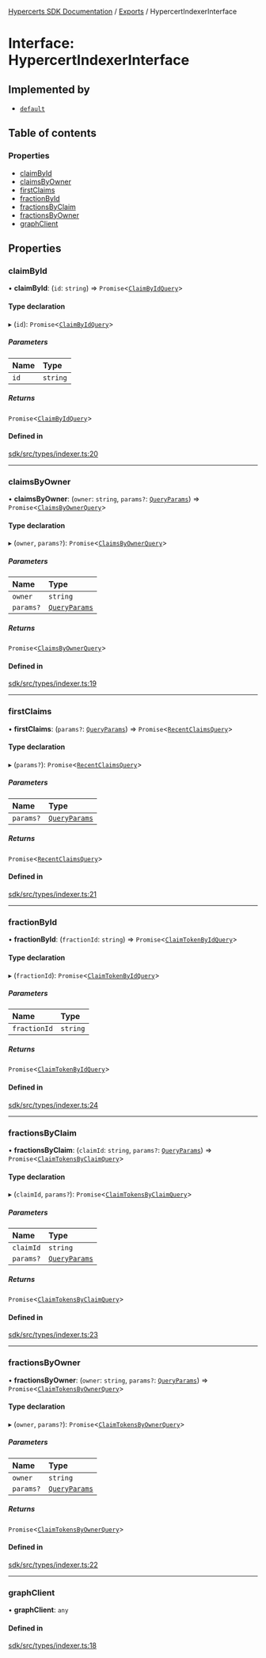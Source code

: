 [Hypercerts SDK Documentation](../README.md) / [Exports](../modules.md) / HypercertIndexerInterface

# Interface: HypercertIndexerInterface

## Implemented by

- [`default`](../classes/internal.default-2.md)

## Table of contents

### Properties

- [claimById](HypercertIndexerInterface.md#claimbyid)
- [claimsByOwner](HypercertIndexerInterface.md#claimsbyowner)
- [firstClaims](HypercertIndexerInterface.md#firstclaims)
- [fractionById](HypercertIndexerInterface.md#fractionbyid)
- [fractionsByClaim](HypercertIndexerInterface.md#fractionsbyclaim)
- [fractionsByOwner](HypercertIndexerInterface.md#fractionsbyowner)
- [graphClient](HypercertIndexerInterface.md#graphclient)

## Properties

### claimById

• **claimById**: (`id`: `string`) => `Promise`<[`ClaimByIdQuery`](../modules/internal.md#claimbyidquery)\>

#### Type declaration

▸ (`id`): `Promise`<[`ClaimByIdQuery`](../modules/internal.md#claimbyidquery)\>

##### Parameters

| Name | Type     |
| :--- | :------- |
| `id` | `string` |

##### Returns

`Promise`<[`ClaimByIdQuery`](../modules/internal.md#claimbyidquery)\>

#### Defined in

[sdk/src/types/indexer.ts:20](https://github.com/Network-Goods/hypercerts/blob/1adf630/sdk/src/types/indexer.ts#L20)

---

### claimsByOwner

• **claimsByOwner**: (`owner`: `string`, `params?`: [`QueryParams`](../modules.md#queryparams)) => `Promise`<[`ClaimsByOwnerQuery`](../modules/internal.md#claimsbyownerquery)\>

#### Type declaration

▸ (`owner`, `params?`): `Promise`<[`ClaimsByOwnerQuery`](../modules/internal.md#claimsbyownerquery)\>

##### Parameters

| Name      | Type                                       |
| :-------- | :----------------------------------------- |
| `owner`   | `string`                                   |
| `params?` | [`QueryParams`](../modules.md#queryparams) |

##### Returns

`Promise`<[`ClaimsByOwnerQuery`](../modules/internal.md#claimsbyownerquery)\>

#### Defined in

[sdk/src/types/indexer.ts:19](https://github.com/Network-Goods/hypercerts/blob/1adf630/sdk/src/types/indexer.ts#L19)

---

### firstClaims

• **firstClaims**: (`params?`: [`QueryParams`](../modules.md#queryparams)) => `Promise`<[`RecentClaimsQuery`](../modules/internal.md#recentclaimsquery)\>

#### Type declaration

▸ (`params?`): `Promise`<[`RecentClaimsQuery`](../modules/internal.md#recentclaimsquery)\>

##### Parameters

| Name      | Type                                       |
| :-------- | :----------------------------------------- |
| `params?` | [`QueryParams`](../modules.md#queryparams) |

##### Returns

`Promise`<[`RecentClaimsQuery`](../modules/internal.md#recentclaimsquery)\>

#### Defined in

[sdk/src/types/indexer.ts:21](https://github.com/Network-Goods/hypercerts/blob/1adf630/sdk/src/types/indexer.ts#L21)

---

### fractionById

• **fractionById**: (`fractionId`: `string`) => `Promise`<[`ClaimTokenByIdQuery`](../modules/internal.md#claimtokenbyidquery)\>

#### Type declaration

▸ (`fractionId`): `Promise`<[`ClaimTokenByIdQuery`](../modules/internal.md#claimtokenbyidquery)\>

##### Parameters

| Name         | Type     |
| :----------- | :------- |
| `fractionId` | `string` |

##### Returns

`Promise`<[`ClaimTokenByIdQuery`](../modules/internal.md#claimtokenbyidquery)\>

#### Defined in

[sdk/src/types/indexer.ts:24](https://github.com/Network-Goods/hypercerts/blob/1adf630/sdk/src/types/indexer.ts#L24)

---

### fractionsByClaim

• **fractionsByClaim**: (`claimId`: `string`, `params?`: [`QueryParams`](../modules.md#queryparams)) => `Promise`<[`ClaimTokensByClaimQuery`](../modules/internal.md#claimtokensbyclaimquery)\>

#### Type declaration

▸ (`claimId`, `params?`): `Promise`<[`ClaimTokensByClaimQuery`](../modules/internal.md#claimtokensbyclaimquery)\>

##### Parameters

| Name      | Type                                       |
| :-------- | :----------------------------------------- |
| `claimId` | `string`                                   |
| `params?` | [`QueryParams`](../modules.md#queryparams) |

##### Returns

`Promise`<[`ClaimTokensByClaimQuery`](../modules/internal.md#claimtokensbyclaimquery)\>

#### Defined in

[sdk/src/types/indexer.ts:23](https://github.com/Network-Goods/hypercerts/blob/1adf630/sdk/src/types/indexer.ts#L23)

---

### fractionsByOwner

• **fractionsByOwner**: (`owner`: `string`, `params?`: [`QueryParams`](../modules.md#queryparams)) => `Promise`<[`ClaimTokensByOwnerQuery`](../modules/internal.md#claimtokensbyownerquery)\>

#### Type declaration

▸ (`owner`, `params?`): `Promise`<[`ClaimTokensByOwnerQuery`](../modules/internal.md#claimtokensbyownerquery)\>

##### Parameters

| Name      | Type                                       |
| :-------- | :----------------------------------------- |
| `owner`   | `string`                                   |
| `params?` | [`QueryParams`](../modules.md#queryparams) |

##### Returns

`Promise`<[`ClaimTokensByOwnerQuery`](../modules/internal.md#claimtokensbyownerquery)\>

#### Defined in

[sdk/src/types/indexer.ts:22](https://github.com/Network-Goods/hypercerts/blob/1adf630/sdk/src/types/indexer.ts#L22)

---

### graphClient

• **graphClient**: `any`

#### Defined in

[sdk/src/types/indexer.ts:18](https://github.com/Network-Goods/hypercerts/blob/1adf630/sdk/src/types/indexer.ts#L18)
